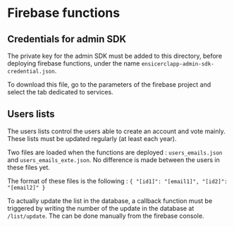 # Firebase functions

## Credentials for admin SDK

The private key for the admin SDK must be added to this directory, before deploying firebase functions, under the name `ensicerclapp-admin-sdk-credential.json`.

To download this file, go to the parameters of the firebase project and select the tab dedicated to services.

## Users lists

The users lists control the users able to create an account and vote mainly.
These lists must be updated regularly (at least each year).

Two files are loaded when the functions are deployed : `users_emails.json` and `users_emails_exte.json`.
No difference is made between the users in these files yet.

The format of these files is the following :
`{
  "[id1]": "[email1]",
  "[id2]": "[email2]"
}`

To actually update the list in the database, a callback function must be triggered by writing the number of the update in the database at `/list/update`. The can be done manually from the firebase console.
